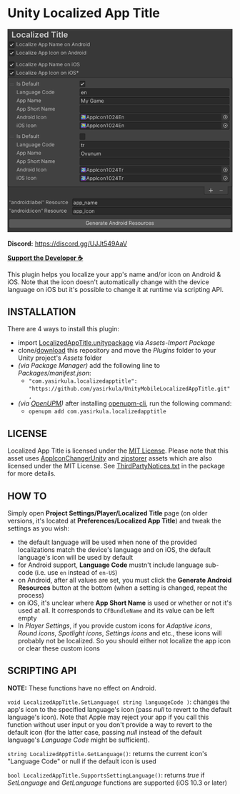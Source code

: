 # Unity Localized App Title

![Screenshot](Images/Screenshot.png)

**Discord:** https://discord.gg/UJJt549AaV

**[Support the Developer ☕](https://yasirkula.itch.io/unity3d)**

This plugin helps you localize your app's name and/or icon on Android & iOS. Note that the icon doesn't automatically change with the device language on iOS but it's possible to change it at runtime via scripting API.

## INSTALLATION

There are 4 ways to install this plugin:

- import [LocalizedAppTitle.unitypackage](https://github.com/yasirkula/UnityMobileLocalizedAppTitle/releases) via *Assets-Import Package*
- clone/[download](https://github.com/yasirkula/UnityMobileLocalizedAppTitle/archive/master.zip) this repository and move the *Plugins* folder to your Unity project's *Assets* folder
- *(via Package Manager)* add the following line to *Packages/manifest.json*:
  - `"com.yasirkula.localizedapptitle": "https://github.com/yasirkula/UnityMobileLocalizedAppTitle.git",`
- *(via [OpenUPM](https://openupm.com))* after installing [openupm-cli](https://github.com/openupm/openupm-cli), run the following command:
  - `openupm add com.yasirkula.localizedapptitle`

## LICENSE

Localized App Title is licensed under the [MIT License](LICENSE). Please note that this asset uses [AppIconChangerUnity](https://github.com/kyubuns/AppIconChangerUnity) and [zipstorer](https://github.com/jaime-olivares/zipstorer) assets which are also licensed under the MIT License. See [ThirdPartyNotices.txt](Plugins/LocalizedAppTitle/ThirdPartyNotices.txt) in the package for more details.

## HOW TO

Simply open **Project Settings/Player/Localized Title** page (on older versions, it's located at **Preferences/Localized App Title**) and tweak the settings as you wish:

- the default language will be used when none of the provided localizations match the device's language and on iOS, the default language's icon will be used by default
- for Android support, **Language Code** mustn't include language sub-code (i.e. use `en` instead of `en-US`)
- on Android, after all values are set, you must click the **Generate Android Resources** button at the bottom (when a setting is changed, repeat the process)
- on iOS, it's unclear where **App Short Name** is used or whether or not it's used at all. It corresponds to `CFBundleName` and its value can be left empty
- In *Player Settings*, if you provide custom icons for *Adaptive icons*, *Round icons*, *Spotlight icons*, *Settings icons* and etc., these icons will probably not be localized. So you should either not localize the app icon or clear these custom icons

## SCRIPTING API

**NOTE:** These functions have no effect on Android.

`void LocalizedAppTitle.SetLanguage( string languageCode )`: changes the app's icon to the specified language's icon (pass *null* to revert to the default language's icon). Note that Apple may reject your app if you call this function without user input or you don't provide a way to revert to the default icon (for the latter case, passing *null* instead of the default language's *Language Code* might be sufficient).

`string LocalizedAppTitle.GetLanguage()`: returns the current icon's "Language Code" or null if the default icon is used

`bool LocalizedAppTitle.SupportsSettingLanguage()`: returns *true* if *SetLanguage* and *GetLanguage* functions are supported (iOS 10.3 or later)
